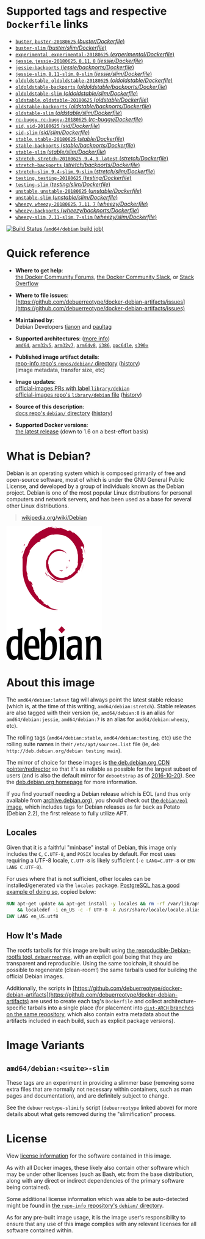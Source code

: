 <!--

********************************************************************************

WARNING:

    DO NOT EDIT "debian/README.md"

    IT IS AUTO-GENERATED

    (from the other files in "debian/" combined with a set of templates)

********************************************************************************

-->

# Supported tags and respective `Dockerfile` links

-	[`buster`, `buster-20180625` (*buster/Dockerfile*)](https://github.com/debuerreotype/docker-debian-artifacts/blob/a6d58975a606462f5ad2ca029c16856d21407751/buster/Dockerfile)
-	[`buster-slim` (*buster/slim/Dockerfile*)](https://github.com/debuerreotype/docker-debian-artifacts/blob/a6d58975a606462f5ad2ca029c16856d21407751/buster/slim/Dockerfile)
-	[`experimental`, `experimental-20180625` (*experimental/Dockerfile*)](https://github.com/debuerreotype/docker-debian-artifacts/blob/a6d58975a606462f5ad2ca029c16856d21407751/experimental/Dockerfile)
-	[`jessie`, `jessie-20180625`, `8.11`, `8` (*jessie/Dockerfile*)](https://github.com/debuerreotype/docker-debian-artifacts/blob/a6d58975a606462f5ad2ca029c16856d21407751/jessie/Dockerfile)
-	[`jessie-backports` (*jessie/backports/Dockerfile*)](https://github.com/debuerreotype/docker-debian-artifacts/blob/a6d58975a606462f5ad2ca029c16856d21407751/jessie/backports/Dockerfile)
-	[`jessie-slim`, `8.11-slim`, `8-slim` (*jessie/slim/Dockerfile*)](https://github.com/debuerreotype/docker-debian-artifacts/blob/a6d58975a606462f5ad2ca029c16856d21407751/jessie/slim/Dockerfile)
-	[`oldoldstable`, `oldoldstable-20180625` (*oldoldstable/Dockerfile*)](https://github.com/debuerreotype/docker-debian-artifacts/blob/a6d58975a606462f5ad2ca029c16856d21407751/oldoldstable/Dockerfile)
-	[`oldoldstable-backports` (*oldoldstable/backports/Dockerfile*)](https://github.com/debuerreotype/docker-debian-artifacts/blob/a6d58975a606462f5ad2ca029c16856d21407751/oldoldstable/backports/Dockerfile)
-	[`oldoldstable-slim` (*oldoldstable/slim/Dockerfile*)](https://github.com/debuerreotype/docker-debian-artifacts/blob/a6d58975a606462f5ad2ca029c16856d21407751/oldoldstable/slim/Dockerfile)
-	[`oldstable`, `oldstable-20180625` (*oldstable/Dockerfile*)](https://github.com/debuerreotype/docker-debian-artifacts/blob/a6d58975a606462f5ad2ca029c16856d21407751/oldstable/Dockerfile)
-	[`oldstable-backports` (*oldstable/backports/Dockerfile*)](https://github.com/debuerreotype/docker-debian-artifacts/blob/a6d58975a606462f5ad2ca029c16856d21407751/oldstable/backports/Dockerfile)
-	[`oldstable-slim` (*oldstable/slim/Dockerfile*)](https://github.com/debuerreotype/docker-debian-artifacts/blob/a6d58975a606462f5ad2ca029c16856d21407751/oldstable/slim/Dockerfile)
-	[`rc-buggy`, `rc-buggy-20180625` (*rc-buggy/Dockerfile*)](https://github.com/debuerreotype/docker-debian-artifacts/blob/a6d58975a606462f5ad2ca029c16856d21407751/rc-buggy/Dockerfile)
-	[`sid`, `sid-20180625` (*sid/Dockerfile*)](https://github.com/debuerreotype/docker-debian-artifacts/blob/a6d58975a606462f5ad2ca029c16856d21407751/sid/Dockerfile)
-	[`sid-slim` (*sid/slim/Dockerfile*)](https://github.com/debuerreotype/docker-debian-artifacts/blob/a6d58975a606462f5ad2ca029c16856d21407751/sid/slim/Dockerfile)
-	[`stable`, `stable-20180625` (*stable/Dockerfile*)](https://github.com/debuerreotype/docker-debian-artifacts/blob/a6d58975a606462f5ad2ca029c16856d21407751/stable/Dockerfile)
-	[`stable-backports` (*stable/backports/Dockerfile*)](https://github.com/debuerreotype/docker-debian-artifacts/blob/a6d58975a606462f5ad2ca029c16856d21407751/stable/backports/Dockerfile)
-	[`stable-slim` (*stable/slim/Dockerfile*)](https://github.com/debuerreotype/docker-debian-artifacts/blob/a6d58975a606462f5ad2ca029c16856d21407751/stable/slim/Dockerfile)
-	[`stretch`, `stretch-20180625`, `9.4`, `9`, `latest` (*stretch/Dockerfile*)](https://github.com/debuerreotype/docker-debian-artifacts/blob/a6d58975a606462f5ad2ca029c16856d21407751/stretch/Dockerfile)
-	[`stretch-backports` (*stretch/backports/Dockerfile*)](https://github.com/debuerreotype/docker-debian-artifacts/blob/a6d58975a606462f5ad2ca029c16856d21407751/stretch/backports/Dockerfile)
-	[`stretch-slim`, `9.4-slim`, `9-slim` (*stretch/slim/Dockerfile*)](https://github.com/debuerreotype/docker-debian-artifacts/blob/a6d58975a606462f5ad2ca029c16856d21407751/stretch/slim/Dockerfile)
-	[`testing`, `testing-20180625` (*testing/Dockerfile*)](https://github.com/debuerreotype/docker-debian-artifacts/blob/a6d58975a606462f5ad2ca029c16856d21407751/testing/Dockerfile)
-	[`testing-slim` (*testing/slim/Dockerfile*)](https://github.com/debuerreotype/docker-debian-artifacts/blob/a6d58975a606462f5ad2ca029c16856d21407751/testing/slim/Dockerfile)
-	[`unstable`, `unstable-20180625` (*unstable/Dockerfile*)](https://github.com/debuerreotype/docker-debian-artifacts/blob/a6d58975a606462f5ad2ca029c16856d21407751/unstable/Dockerfile)
-	[`unstable-slim` (*unstable/slim/Dockerfile*)](https://github.com/debuerreotype/docker-debian-artifacts/blob/a6d58975a606462f5ad2ca029c16856d21407751/unstable/slim/Dockerfile)
-	[`wheezy`, `wheezy-20180625`, `7.11`, `7` (*wheezy/Dockerfile*)](https://github.com/debuerreotype/docker-debian-artifacts/blob/a6d58975a606462f5ad2ca029c16856d21407751/wheezy/Dockerfile)
-	[`wheezy-backports` (*wheezy/backports/Dockerfile*)](https://github.com/debuerreotype/docker-debian-artifacts/blob/a6d58975a606462f5ad2ca029c16856d21407751/wheezy/backports/Dockerfile)
-	[`wheezy-slim`, `7.11-slim`, `7-slim` (*wheezy/slim/Dockerfile*)](https://github.com/debuerreotype/docker-debian-artifacts/blob/a6d58975a606462f5ad2ca029c16856d21407751/wheezy/slim/Dockerfile)

[![Build Status](https://doi-janky.infosiftr.net/job/multiarch/job/amd64/job/debian/badge/icon) (`amd64/debian` build job)](https://doi-janky.infosiftr.net/job/multiarch/job/amd64/job/debian/)

# Quick reference

-	**Where to get help**:  
	[the Docker Community Forums](https://forums.docker.com/), [the Docker Community Slack](https://blog.docker.com/2016/11/introducing-docker-community-directory-docker-community-slack/), or [Stack Overflow](https://stackoverflow.com/search?tab=newest&q=docker)

-	**Where to file issues**:  
	[https://github.com/debuerreotype/docker-debian-artifacts/issues](https://github.com/debuerreotype/docker-debian-artifacts/issues)

-	**Maintained by**:  
	Debian Developers [tianon](https://qa.debian.org/developer.php?login=tianon) and [paultag](https://qa.debian.org/developer.php?login=paultag)

-	**Supported architectures**: ([more info](https://github.com/docker-library/official-images#architectures-other-than-amd64))  
	[`amd64`](https://hub.docker.com/r/amd64/debian/), [`arm32v5`](https://hub.docker.com/r/arm32v5/debian/), [`arm32v7`](https://hub.docker.com/r/arm32v7/debian/), [`arm64v8`](https://hub.docker.com/r/arm64v8/debian/), [`i386`](https://hub.docker.com/r/i386/debian/), [`ppc64le`](https://hub.docker.com/r/ppc64le/debian/), [`s390x`](https://hub.docker.com/r/s390x/debian/)

-	**Published image artifact details**:  
	[repo-info repo's `repos/debian/` directory](https://github.com/docker-library/repo-info/blob/master/repos/debian) ([history](https://github.com/docker-library/repo-info/commits/master/repos/debian))  
	(image metadata, transfer size, etc)

-	**Image updates**:  
	[official-images PRs with label `library/debian`](https://github.com/docker-library/official-images/pulls?q=label%3Alibrary%2Fdebian)  
	[official-images repo's `library/debian` file](https://github.com/docker-library/official-images/blob/master/library/debian) ([history](https://github.com/docker-library/official-images/commits/master/library/debian))

-	**Source of this description**:  
	[docs repo's `debian/` directory](https://github.com/docker-library/docs/tree/master/debian) ([history](https://github.com/docker-library/docs/commits/master/debian))

-	**Supported Docker versions**:  
	[the latest release](https://github.com/docker/docker-ce/releases/latest) (down to 1.6 on a best-effort basis)

# What is Debian?

Debian is an operating system which is composed primarily of free and open-source software, most of which is under the GNU General Public License, and developed by a group of individuals known as the Debian project. Debian is one of the most popular Linux distributions for personal computers and network servers, and has been used as a base for several other Linux distributions.

> [wikipedia.org/wiki/Debian](https://en.wikipedia.org/wiki/Debian)

![logo](https://raw.githubusercontent.com/docker-library/docs/b449be7df57e9ed9086bb5821bfb5d6cdc5d67a4/debian/logo.png)

# About this image

The `amd64/debian:latest` tag will always point the latest stable release (which is, at the time of this writing, `amd64/debian:stretch`). Stable releases are also tagged with their version (ie, `amd64/debian:8` is an alias for `amd64/debian:jessie`, `amd64/debian:7` is an alias for `amd64/debian:wheezy`, etc).

The rolling tags (`amd64/debian:stable`, `amd64/debian:testing`, etc) use the rolling suite names in their `/etc/apt/sources.list` file (ie, `deb http://deb.debian.org/debian testing main`).

The mirror of choice for these images is [the deb.debian.org CDN pointer/redirector](https://deb.debian.org) so that it's as reliable as possible for the largest subset of users (and is also the default mirror for `debootstrap` as of [2016-10-20](https://anonscm.debian.org/cgit/d-i/debootstrap.git/commit/?id=9e8bc60ad1ccf3a25ce7890526b70059f3e770de)). See the [deb.debian.org homepage](https://deb.debian.org) for more information.

If you find yourself needing a Debian release which is EOL (and thus only available from [archive.debian.org](http://archive.debian.org)), you should check out [the `debian/eol` image](https://hub.docker.com/r/debian/eol/), which includes tags for Debian releases as far back as Potato (Debian 2.2), the first release to fully utilize APT.

## Locales

Given that it is a faithful "minbase" install of Debian, this image only includes the `C`, `C.UTF-8`, and `POSIX` locales by default. For most uses requiring a UTF-8 locale, `C.UTF-8` is likely sufficient (`-e LANG=C.UTF-8` or `ENV LANG C.UTF-8`).

For uses where that is not sufficient, other locales can be installed/generated via the `locales` package. [PostgreSQL has a good example of doing so](https://github.com/docker-library/postgres/blob/69bc540ecfffecce72d49fa7e4a46680350037f9/9.6/Dockerfile#L21-L24), copied below:

```dockerfile
RUN apt-get update && apt-get install -y locales && rm -rf /var/lib/apt/lists/* \
	&& localedef -i en_US -c -f UTF-8 -A /usr/share/locale/locale.alias en_US.UTF-8
ENV LANG en_US.utf8
```

## How It's Made

The rootfs tarballs for this image are built using [the reproducible-Debian-rootfs tool, `debuerreotype`](https://github.com/debuerreotype/debuerreotype), with an explicit goal being that they are transparent and reproducible. Using the same toolchain, it should be possible to regenerate (clean-room!) the same tarballs used for building the official Debian images.

Additionally, the scripts in [https://github.com/debuerreotype/docker-debian-artifacts](https://github.com/debuerreotype/docker-debian-artifacts) are used to create each tag's `Dockerfile` and collect architecture-specific tarballs into a single place (for placement into [`dist-ARCH` branches on the same repository](https://github.com/debuerreotype/docker-debian-artifacts/branches), which also contain extra metadata about the artifacts included in each build, such as explicit package versions).

# Image Variants

## `amd64/debian:<suite>-slim`

These tags are an experiment in providing a slimmer base (removing some extra files that are normally not necessary within containers, such as man pages and documentation), and are definitely subject to change.

See the `debuerreotype-slimify` script (`debuerreotype` linked above) for more details about what gets removed during the "slimification" process.

# License

View [license information](https://www.debian.org/social_contract#guidelines) for the software contained in this image.

As with all Docker images, these likely also contain other software which may be under other licenses (such as Bash, etc from the base distribution, along with any direct or indirect dependencies of the primary software being contained).

Some additional license information which was able to be auto-detected might be found in [the `repo-info` repository's `debian/` directory](https://github.com/docker-library/repo-info/tree/master/repos/debian).

As for any pre-built image usage, it is the image user's responsibility to ensure that any use of this image complies with any relevant licenses for all software contained within.
